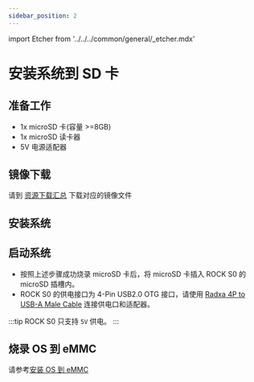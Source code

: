 ```yaml
---
sidebar_position: 2
---
```


import Etcher from '../../../common/general/\_etcher.mdx'

# 安装系统到 SD 卡

## 准备工作

- 1x microSD 卡(容量 >=8GB)
- 1x microSD 读卡器
- 5V 电源适配器

## 镜像下载

请到 [资源下载汇总](./download) 下载对应的镜像文件

## 安装系统

<Etcher model="rocks0" />

## 启动系统

- 按照上述步骤成功烧录 microSD 卡后，将 microSD 卡插入 ROCK S0 的 microSD 插槽内。
- ROCK S0 的供电接口为 4-Pin USB2.0 OTG 接口，请使用 [Radxa 4P to USB-A Male Cable](/rockpi/rocks0/getting-started/preparation#usb-otg-线材) 连接供电口和适配器。

:::tip
ROCK S0 只支持 `5V` 供电。
:::

## 烧录 OS 到 eMMC

请参考[安装 OS 到 eMMC](../low-level-dev/install-os-to-emmc)
